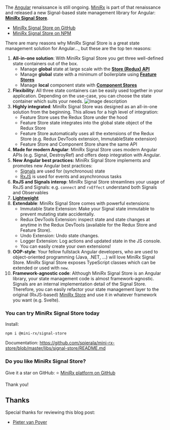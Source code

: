 The [Angular](https://angular.dev/) renaissance is still ongoing. [MiniRx](https://github.com/spierala/mini-rx-store) is part of that renaissance and released a new Signal-based state management library for Angular: **[MiniRx Signal Store](https://github.com/spierala/mini-rx-store/blob/master/libs/signal-store/README.md)**.

* [MiniRx Signal Store on GitHub](https://github.com/spierala/mini-rx-store/blob/master/libs/signal-store/README.md)
* [MiniRx Signal Store on NPM](https://www.npmjs.com/package/@mini-rx/signal-store)

There are many reasons why MiniRx Signal Store is a great state management solution for Angular..., but these are the top ten reasons:

1. **All-in-one solution**: With MiniRx Signal Store you get three well-defined state containers out of the box.
   * Manage **global** state at large scale with the **[Store (Redux) API](https://github.com/spierala/mini-rx-store/blob/master/libs/signal-store/README.md#redux-api)**
   * Manage **global** state with a minimum of boilerplate using **[Feature Stores](https://github.com/spierala/mini-rx-store/blob/master/libs/signal-store/README.md#feature-store-api)**
   * Manage **local** component state with **[Component Stores](https://github.com/spierala/mini-rx-store/blob/master/libs/signal-store/README.md#component-store-api)**
2. **Flexibility**: All three state containers can be easily used together in your application. Depending on the use-case, you can choose the state container which suits your needs.
   ![Image description](https://dev-to-uploads.s3.amazonaws.com/uploads/articles/3fpe701m2xa80s7c7c0o.png)
3. **Highly integrated**: MiniRx Signal Store was designed as an all-in-one solution from the beginning. This allows for a high level of integration:
   * Feature Store uses the Redux Store under the hood
   * Feature Store state integrates into the global state object of the Redux Store
   * Feature Store automatically uses all the extensions of the Redux Store (e.g. Redux DevTools extension, ImmutableState extension)
   * Feature Store and Component Store share the same API
4. **Made for modern Angular**: MiniRx Signal Store uses modern Angular APIs (e.g. Signal, DestroyRef) and offers deep integration with Angular.
5. **New Angular best practices:** MiniRx Signal Store implements and promotes new Angular best practices:
   * [Signals](https://angular.dev/guide/signals) are used for (synchronous) state
   * [RxJS](https://rxjs.dev/) is used for events and asynchronous tasks
6. **RxJS and Signals interop**: MiniRx Signal Store streamlines your usage of RxJS and Signals: e.g. `connect` and `rxEffect` understand both Signals and Observables
7. [**Lightweight**](https://github.com/spierala/angular-state-management-comparison?tab=readme-ov-file#state-management-bundle-size-comparison-angular)
8. **Extendable**: MiniRx Signal Store comes with powerful extensions:
   * Immutable State Extension: Make your Signal state immutable to prevent mutating state accidentally.
   * Redux DevTools Extension: inspect state and state changes at anytime in the Redux DevTools (available for the Redux Store and Feature Store).
   * Undo Extension: Undo state changes.
   * Logger Extension: Log actions and updated state in the JS console.
   * You can easily create your own extensions!
9. **OOP-style**: Your fellow fullstack Angular developers, who are used to object-oriented programming (Java, .NET, ...) will love MiniRx Signal Store. MiniRx Signal Store exposes TypeScript classes which can be extended or used with `new`.
10. **Framework-agnostic code**: Although MiniRx Signal Store is an Angular library, your state management code is almost framework-agnostic. Signals are an internal implementation detail of the Signal Store. Therefore, you can easily refactor your state management layer to the original (RxJS-based) [MiniRx Store](https://mini-rx.io/) and use it in whatever framework you want (e.g. Svelte).

### You can try MiniRx Signal Store today
Install:

`npm i @mini-rx/signal-store`

Documentation: https://github.com/spierala/mini-rx-store/blob/master/libs/signal-store/README.md

### Do you like MiniRx Signal Store?

Give it a star on GitHub:
⭐ [MiniRx platform on GitHub](https://github.com/spierala/mini-rx-store)

Thank you!

## Thanks
Special thanks for reviewing this blog post:

- [Pieter van Poyer](https://github.com/PieterVanPoyer)